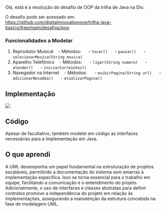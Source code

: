 Olá, está é a resolução do desafio de OOP da trilha de Java na Dio.

O desafio pode ser acessado em: https://github.com/digitalinnovationone/trilha-java-basico/tree/main/desafios/poo

### Funcionalidades a Modelar

1. Reprodutor Musical
      - Métodos:
        - `tocar()`
        - `pausar()`
        - `selecionarMusica(String musica)`
2. Aparelho Telefônico
      - Métodos:
        - `ligar(String numero)`
        - `atender()`
        - `iniciarCorreioVoz()`
3. Navegador na Internet
      - Métodos:
        - `exibirPagina(String url)`
        - `adicionarNovaAba()`
        - `atualizarPagina()`

## Implementação

[![](https://mermaid.ink/img/pako:eNp1kk1v2zAMhv9KwFOGpYGT-KPxYUDRXnZYUWxDD4MvjM06RGXRoKUiS5D_PtVNs7jedOKX3kckdYBSKoIcSoNdd8dYKzaFnYTTRybfqVWpvBP95jsu0UwOb-nX87kjQyWLxVN2-sMp23rS9N6ni0onJer0MtKi7_6GjoW9xN60qGS28jMAnsRyKQOu4TpcPcGsb0jlUhod2YqGOA4ijHorqsTyKPv_kO_xhWqsRL9aR2rJDcC04w3rA9Zsz816NQN4xW8juZcXvNngdPgyj4b3-C7x7zfww1YsDcAYmrQO9VFMsIaaG-Tdx8xZ8aR1dfVlvMtRxXjso5LRfAoLM6iVK8ideppB2EaDry70DRTgttRQAXkwK9TnAgp7DHdatL9EmvdrKr7eQv6Epgueb6uwxdOHPEe13-uteOsgT9ZJLwL5AXaQZ9F8tY6j5SpOs8V1lK1m8BvyYM3TJE6iOOTSOEuPM9j31GierZfZIloskzhOV4t1evwDRZfy2w?type=png)](https://mermaid.live/edit#pako:eNp1kk1v2zAMhv9KwFOGpYGT-KPxYUDRXnZYUWxDD4MvjM06RGXRoKUiS5D_PtVNs7jedOKX3kckdYBSKoIcSoNdd8dYKzaFnYTTRybfqVWpvBP95jsu0UwOb-nX87kjQyWLxVN2-sMp23rS9N6ni0onJer0MtKi7_6GjoW9xN60qGS28jMAnsRyKQOu4TpcPcGsb0jlUhod2YqGOA4ijHorqsTyKPv_kO_xhWqsRL9aR2rJDcC04w3rA9Zsz816NQN4xW8juZcXvNngdPgyj4b3-C7x7zfww1YsDcAYmrQO9VFMsIaaG-Tdx8xZ8aR1dfVlvMtRxXjso5LRfAoLM6iVK8ideppB2EaDry70DRTgttRQAXkwK9TnAgp7DHdatL9EmvdrKr7eQv6Epgueb6uwxdOHPEe13-uteOsgT9ZJLwL5AXaQZ9F8tY6j5SpOs8V1lK1m8BvyYM3TJE6iOOTSOEuPM9j31GierZfZIloskzhOV4t1evwDRZfy2w)

## Código

Apesar de facultativo, também modelei em código as interfaces necessárias para a implementação em Java.

## O que aprendi

A UML desempenha um papel fundamental na estruturação de projetos escaláveis, permitindo a documentação do sistema sem amarras à implementação específica. Isso se torna essencial para o trabalho em equipe, facilitando a comunicação e o entendimento do projeto. Adicionalmente, o uso de interfaces e classes abstratas para definir contratos promove a independência do projeto em relação às implementações, assegurando a manutenção da estrutura concebida na fase de modelagem UML.
